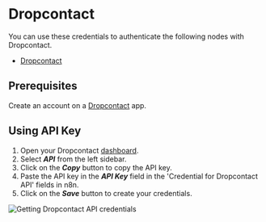 # Dropcontact

You can use these credentials to authenticate the following nodes with Dropcontact.

- [Dropcontact](/integrations/nodes/n8n-nodes-base.dropcontact/)

## Prerequisites

Create an account on a [Dropcontact](https://www.dropcontact.com/) app.

## Using API Key

1. Open your Dropcontact [dashboard](https://app.dropcontact.io/app/).
2. Select ***API*** from the left sidebar. 
3. Click on the ***Copy*** button to copy the API key.
4. Paste the API key in the ***API Key*** field in the 'Credential for Dropcontact API' fields in n8n.
5. Click on the ***Save*** button to create your credentials.

![Getting Dropcontact API credentials](/_images/integrations/credentials/dropcontact/apikeydropcontact.png)
